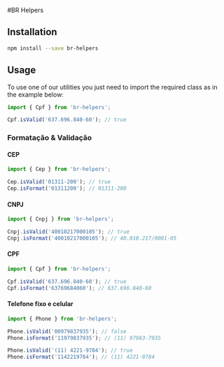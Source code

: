 #BR Helpers

## Installation

```bash
npm install --save br-helpers
```

## Usage

To use one of our utilities you just need to import the required class as in the example below:

```javascript
import { Cpf } from 'br-helpers';

Cpf.isValid('637.696.840-60'); // true
```

### Formatação & Validação

#### CEP

```javascript
import { Cep } from 'br-helpers';

Cep.isValid('01311-200'); // true
Cep.isFormat('01311200'); // 01311-200
```

#### CNPJ

```javascript
import { Cnpj } from 'br-helpers';

Cnpj.isValid('40010217000105'); // true
Cnpj.isFormat('40010217000105'); // 40.010.217/0001-05
```

#### CPF

```javascript
import { Cpf } from 'br-helpers';

Cpf.isValid('637.696.840-60'); // true
Cpf.isFormat('63769684060'); // 637.696.840-60
```

#### Telefone fixo e celular

```javascript
import { Phone } from 'br-helpers';

Phone.isValid('00979837935'); // false
Phone.isFormat('11979837935'); // (11) 97983-7935

Phone.isValid('(11) 4221-9784'); // true
Phone.isFormat('1142219784'); // (11) 4221-9784
```
